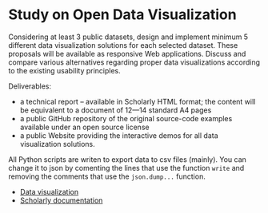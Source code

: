 # Study on Open Data Visualization

Considering at least 3 public datasets, design and implement minimum 5 different data visualization solutions for each selected dataset. These proposals will be available as responsive Web applications. Discuss and compare various alternatives regarding proper data visualizations according to the existing usability principles.  

Deliverables:

- a technical report – available in Scholarly HTML format; the content will be equivalent to a document of 12—14 standard A4 pages
- a public GitHub repository of the original source-code examples available under an open source license
- a public Website providing the interactive demos for all data visualization solutions.  

All Python scripts are writen to export data to csv files (mainly). You can change it to json by comenting the lines that use the function `write` and removing the comments that use the `json.dump...` function.  

- [Data visualization](https://jesusjimsa.github.io/Study-on-Open-Data-Visualization/HTML/index.html)
- [Scholarly documentation](https://jesusjimsa.github.io/Study-on-Open-Data-Visualization/HTML/scholarly.html)
